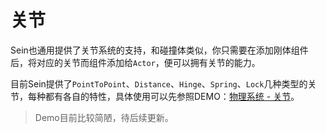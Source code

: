 # 关节

Sein也通用提供了关节系统的支持，和碰撞体类似，你只需要在添加刚体组件后，将对应的关节而组件添加给`Actor`，便可以拥有关节的能力。

目前Sein提供了`PointToPoint`、`Distance`、`Hinge`、`Spring`、`Lock`几种类型的关节，每种都有各自的特性，具体使用可以先参照DEMO：[物理系统 - 关节](../../example/physic/joint)。

>Demo目前比较简陋，待后续更新。
